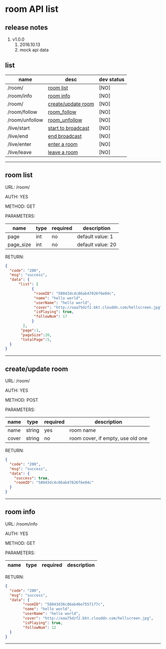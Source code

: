 # room API list

## release notes
1. v1.0.0 
    1. 2016.10.13
    2. mock api data


## list

name|desc|dev status
---|---|---
/room/ | [room list](#room_list) | [NO]
/room/info| [room info](#room_info) | [NO]
/room/ | [create/update room](#create_room) | [NO]
/room/follow | [room_follow](#room_follow) | [NO]
/room/unfollow | [room_unfollow](#room_unfollow) | [NO]
/live/start | [start to broadcast](#broadcast_start) | [NO]
/live/end | [end broadcast](#broadcast_end) | [NO]
/live/enter | [enter a room](#broadcast_enter) | [NO]
/live/leave | [leave a room](#broadcast_leave) | [NO]

---


<div id="room_list"></div>

## room list

URL: /room/

AUTH: YES

METHOD: GET

PARAMETERS:

name|type|required|description
---|---|---|---
page|int| no| default value: 1
page_size| int| no | default value: 20

RETURN:
```json
{
  "code": "200",
  "msg": "success",
  "data": {
      "list": [
            { 
             "roomID": "58043dc4c86ab47026f6e04c",
             "name": "hello world",
             "userName": "hello world",
             "cover": "http://oaa75dzf2.bkt.clouddn.com/hellscreen.jpg",
             "isPlaying": true,
             "followNum": 17
            }
        ],
       "page":1,
       "pageSize":20,
       "totalPage":5,
  }
}
```
---


<div id="create_room"></div>

## create/update room

URL: /room/

AUTH: YES

METHOD: POST

PARAMETERS:

name|type|required|description
---|---|---|---
name|string| yes| room name
cover | string | no | room cover, if empty, use old one

RETURN:
```json
{
  "code": "200",
  "msg": "success",
  "data": {
    "success": true,
    "roomID": "58043dc4c86ab47026f6e04c"
  }
}
```
---

<div id="room_info"></div>

## room info

URL: /room/info

AUTH: YES

METHOD: GET

PARAMETERS:

name|type|required|description
---|---|---|---

RETURN:
```json
{
  "code": "200",
  "msg": "success",
  "data": {
        "roomID": "58043d36c86ab46e7557177c",
        "name": "hello world",
        "userName": "hello world",
        "cover": "http://oaa75dzf2.bkt.clouddn.com/hellscreen.jpg",
        "isPlaying": true,
        "followNum": 12
  }
}
```
---


